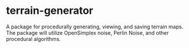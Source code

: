 # terrain-generator
A package for procedurally generating, viewing, and saving terrain maps. The package will utilize OpenSimplex noise, Perlin Noise, and other procedural algorithms.